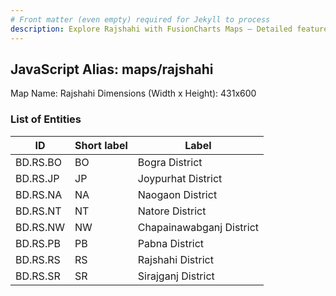 ```yaml
---
# Front matter (even empty) required for Jekyll to process
description: Explore Rajshahi with FusionCharts Maps – Detailed features for seamless integration. Try now & enhance your data visualization today! 
---
```


## JavaScript Alias: maps/rajshahi

Map Name: Rajshahi
Dimensions (Width x Height): 431x600





### List of Entities

ID | Short label | Label
---|---|---|
BD.RS.BO|BO|Bogra District
BD.RS.JP|JP|Joypurhat District
BD.RS.NA|NA|Naogaon District
BD.RS.NT|NT|Natore District
BD.RS.NW|NW|Chapainawabganj District
BD.RS.PB|PB|Pabna District
BD.RS.RS|RS|Rajshahi District
BD.RS.SR|SR|Sirajganj District
